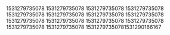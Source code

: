 1531279735078
1531279735078
1531279735078
1531279735078
1531279735078
1531279735078
1531279735078
1531279735078
1531279735078
1531279735078
1531279735078
1531279735078
1531279735078
1531279735078
15312797350781531290166167